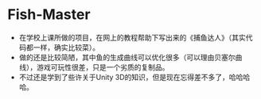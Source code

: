 Fish-Master
===
 - 在学校上课所做的项目，在网上的教程帮助下写出来的《捕鱼达人》（其实代码都一样，确实比较菜）。
 - 做的还是比较简陋，其中鱼的生成曲线可以优化很多（可以理由贝塞尔曲线），游戏可玩性很差，只是一个劣质的复制品。
 - 不过还是学到了些许关于Unity 3D的知识，但是现在忘得差不多了，哈哈哈哈。

